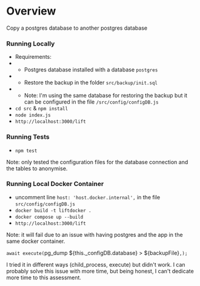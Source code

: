# Overview

Copy a postgres database to another postgres database

### Running Locally

* Requirements:
* * Postgres database installed with a database `postgres`
* * Restore the backup in the folder `src/backup/init.sql`
* * Note: I'm using the same database for restoring the backup but it can be
configured in the file `/src/config/configDB.js`
* `cd src` & `npm install`
* `node index.js`
* `http://localhost:3000/lift`

### Running Tests

* `npm test`

Note: only tested the configuration files for the database connection and the
tables to anonymise.

### Running Local Docker Container

* uncomment line `host: 'host.docker.internal',` in the file `src/config/configDB.js`
* `docker build -t liftdocker .`
* `docker compose up --build`
* `http://localhost:3000/lift`

Note: it will fail due to an issue with having postgres and the app in the same
docker container.

`await execute(`pg_dump ${this._configDB.database} > ${backupFile}`,);`

I tried it in different ways (child_process, execute) but didn't work. I can
probably solve this issue with more time, but being honest, I can't dedicate 
more time to this assessment.